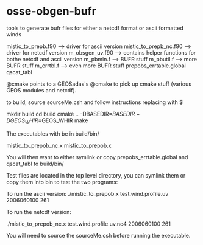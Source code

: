 # osse-obgen-bufr
tools to generate bufr files for either a netcdf format or ascii formatted winds

mistic_to_prepb.f90    --> driver for ascii version
mistic_to_prepb_nc.f90 --> driver for netcdf version
m_obsgen_uv.f90 --> contains helper functions for bothe netcdf and ascii version
m_pbmin.f  --> BUFR stuff
m_pbutil.f --> more BUFR stuff
m_errtbl.f --> even more BUFR stuff
prepobs_errtable.global
qscat_tabl

@cmake points to a GEOSadas's @cmake to pick up cmake stuff (various GEOS modules and netcdf).

to build, source sourceMe.csh  and follow instructions replacing with $

mkdir build
cd build
cmake .. -DBASEDIR=$BASEDIR -DGEOS_WHIR=$GEOS_WHIR
make

The executables with be in build/bin/

mistic_to_prepob_nc.x
mistic_to_prepob.x

You will then want to either symlink or copy prepobs_errtable.global and qscat_tabl to build/bin/

Test files are located in the top level directory, you can symlink them or copy them into bin to test the two programs:

To run the ascii version:
./mistic_to_prepob.x test.wind.profile.uv 2006060100 261

To run the netcdf version:

./mistic_to_prepob_nc.x test.wind.profile.uv.nc4  2006060100 261

You will need to source the sourceMe.csh before running the executable.
